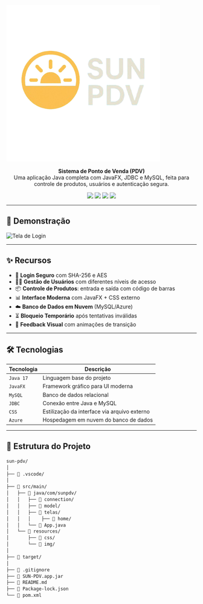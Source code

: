<img src="src/main/resources/img/logo/logo.png" />

<p align="center">
  <strong>Sistema de Ponto de Venda (PDV)</strong><br>
  Uma aplicação Java completa com JavaFX, JDBC e MySQL, feita para controle de produtos, usuários e autenticação segura.
</p>

<p align="center">
  <img src="https://img.shields.io/badge/Java-17-red?style=for-the-badge&logo=openjdk" />
  <img src="https://img.shields.io/badge/JavaFX-Framework-blue?style=for-the-badge&logo=java" />
  <img src="https://img.shields.io/badge/MySQL-Database-orange?style=for-the-badge&logo=mysql" />
  <img src="https://img.shields.io/badge/Secure-Login-green?style=for-the-badge&logo=lock" />
</p>

---

## 📸 Demonstração

<img src="https://github.com/seuusuario/sun-pdv/assets/demo.png" alt="Tela de Login" width="700" />

---

## ✨ Recursos

- 🔐 **Login Seguro** com SHA-256 e AES
- 🧍‍♂️ **Gestão de Usuários** com diferentes níveis de acesso
- 📦 **Controle de Produtos**: entrada e saída com código de barras
- 📊 **Interface Moderna** com JavaFX + CSS externo
- ☁️ **Banco de Dados em Nuvem** (MySQL/Azure)
- ⏳ **Bloqueio Temporário** após tentativas inválidas
- 🔄 **Feedback Visual** com animações de transição

---

## 🛠️ Tecnologias

| Tecnologia | Descrição |
|------------|-----------|
| `Java 17` | Linguagem base do projeto |
| `JavaFX` | Framework gráfico para UI moderna |
| `MySQL` | Banco de dados relacional |
| `JDBC` | Conexão entre Java e MySQL |
| `CSS` | Estilização da interface via arquivo externo |
| `Azure` | Hospedagem em nuvem do banco de dados |

---

## 🧩 Estrutura do Projeto

```bash
sun-pdv/
│
├── 📂 .vscode/
│
├── 📂 src/main/
│   ├── 📂 java/com/sunpdv/
│   │   ├── 📂 connection/
│   │   ├── 📂 model/
│   │   ├── 📂 telas/
│   │   │    ├── 📂 home/
│   │   └── 📜 App.java 
│   └── 📂 resources/
│       ├── 📂 css/
│       └── 📂 img/
│
├── 📂 target/
│
├── 📜 .gitignore
├── 📜 SUN-PDV.app.jar
├── 📜 README.md
├── 📜 Package-lock.json
└── 📜 pom.xml
